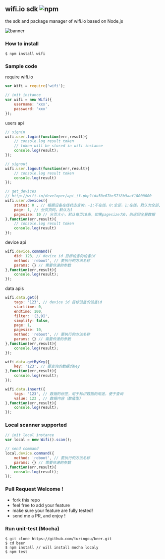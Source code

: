 wifi.io sdk ![npm](https://badge.fury.io/js/wifi.png)
---

the sdk and package manager of wifi.io based on Node.js

![banner](http://ww3.sinaimg.cn/large/61ff0de3gw1e7xn2w65nvj20m8063q49.jpg)

### How to install 

````
$ npm install wifi
````

### Sample code

require wifi.io

````javascript
var Wifi = require('wifi');

// init instance
var wifi = new Wifi({
    username: 'xxx',
    password: 'xxx'
});
````

users api
````javascript
// signin
wifi.user.login(function(err,result){
    // console.log result token
    // token will be stored in wifi instance
    console.log(result);
});

// signout
wifi.user.logout(function(err,result){
    // console.log result token
    console.log(result) 
});

// get_devices
// http://wifi.io/developer/api_if.php?id=50e67bc57f8b9aaf18000000
wifi.user.devices({
    status: 0 , // 根据设备在线状态查询，-1:不在线，0:全部，1:在线，默认为全部,
    page: 1, // 分页页码，默认为1
    pagesize: 10 // 分页大小，默认每页10条，如果pagesize为0，则返回全量数据
},function(err,result){
    // console.log result token
    console.log(result) 
});
````

device api
````javascript
wifi.device.command({
    did: 123, // device id 目标设备的设备id
    method: 'reboot', // 要执行的方法名称
    params: {} // 需要传递的参数
},function(err,result){
    console.log(result);
});
````

data apis
````javascript
wifi.data.get({
    tags: '123', // device id 目标设备的设备id
    starttime: 0,
    endtime: 100,
    filter: '(3,9]',
    simplify: false,
    page: 1,
    pagesize: 10,
    method: 'reboot', // 要执行的方法名称
    params: {} // 需要传递的参数
},function(err,result){
    console.log(result);
});

wifi.data.getByKey({
    key: '123', // 要查询的数据的key
},function(err,result){
    console.log(result);
});

wifi.data.insert({
    tags: '123', // 数据的标签，用于标识数据的用途，便于查询
    value: 123 , // 数据内容（数值型）
},function(err,result){
    console.log(result);
});
````

### Local scanner supported

````javascript
// init local instance
var local = new Wifi().scan();

// send command
local.device.command({
    method: 'reboot', // 要执行的方法名称
    params: {} // 需要传递的参数
},function(err,result){
    console.log(result);
});
````

### Pull Request Welcome !

- fork this repo
- feel free to add your feature
- make sure your feature are fully tested!
- send me a PR, and enjoy !

### Run unit-test (Mocha)

````
$ git clone https://github.com/turingou/beer.git
$ cd beer
$ npm install // will install mocha localy
$ npm test
````